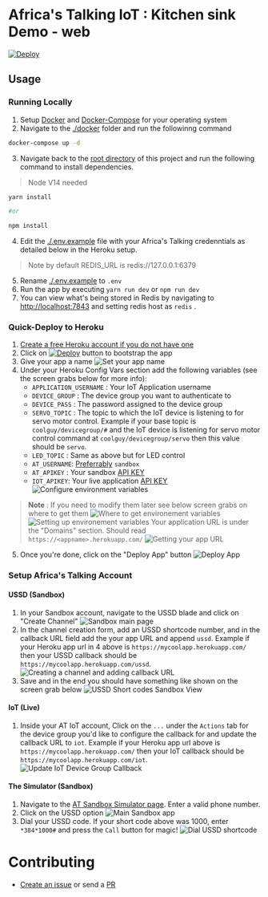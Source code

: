 # Africa's Talking IoT : Kitchen sink Demo - web

[![Deploy](https://www.herokucdn.com/deploy/button.svg)](https://heroku.com/deploy?template=https://github.com/africastalkingiotltd/kitchensink_web)

## Usage

### Running Locally 

1. Setup [Docker](https://docs.docker.com/get-docker/) and [Docker-Compose](https://docs.docker.com/compose/install/) for your operating system
2. Navigate to the [./docker](./docker) folder and run the followinng command 

```bash 
docker-compose up -d
``` 
3. Navigate back to the [root directory](./) of this project and run the following command to install dependencies. 
> Node V14 needed 

```bash 
yarn install

#or

npm install
```
4. Edit the [./.env.example](./.env.example) file with your Africa's Talking credenntials as detailed below in the Heroku setup.
> Note by default REDIS_URL is redis://127.0.0.1:6379
5. Rename [./.env.example](./.env.example) to `.env`
6. Run the app by executing `yarn run dev` or `npm run dev`
7. You can view what's being  stored in Redis by navigating to [http://localhost:7843](http://localhost:7843) and setting redis host as `redis` .

### Quick-Deploy to Heroku 

1. [Create a free Heroku account if you do not have one](https://signup.heroku.com/) 
2. Click on [![Deploy](https://www.herokucdn.com/deploy/button.svg)](https://heroku.com/deploy?template=https://github.com/africastalkingiotltd/kitchensink_web) button to bootstrap the app 
3. Give your app a name ![Set your app name](./docs/assets/heroku4.png)
4. Under your Heroku Config Vars section  add the following variables (see the screen grabs below for more info):
    - `APPLICATION_USERNAME` : Your IoT Application username
    - `DEVICE_GROUP` : The device group you want to authenticate to
    - `DEVICE_PASS` : The password assigned to the device group
    - `SERVO_TOPIC` : The topic to which the IoT device is listening to for servo motor control. Example if your base topic is `coolguy/devicegroup/#` and the IoT device is listening for servo motor control command at `coolguy/devicegroup/servo` then this value should be `servo`.
    - `LED_TOPIC` : Same as above but for LED control
    - `AT_USERNAME`: [Preferrably](https://help.africastalking.com/en/articles/2249244-what-is-my-username-and-api-key) `sandbox` 
    - `AT_APIKEY` : Your sandbox [API KEY](https://help.africastalking.com/en/articles/1361037-how-do-i-generate-an-api-key)
    - `IOT_APIKEY`: Your live application [API KEY](https://help.africastalking.com/en/articles/1361037-how-do-i-generate-an-api-key) 
![Configure environment variables](./docs/assets/heroku5.png)

> **Note** : If you need to modify them later see below screen grabs on where to get them ![Where to get environement variables](./docs/assets/heroku1.png) ![Setting up environement variables](./docs/assets/heroku2.png) Your application URL is under the "Domains" section. Should read `https://<appname>.herokuapp.com/` ![Getting your app URL](./docs/assets/heroku3.png)  

5. Once you're done, click on the "Deploy App" button
![Deploy App](./docs/assets/heroku6.png)

### Setup Africa's Talking Account 

#### USSD (Sandbox) 

1. In your Sandbox account, navigate to the USSD blade and click on "Create Channel"
 ![Sandbox main page](./docs/assets/atsandbox1.png) 
2. In the channel creation form, add an USSD shortcode number, and in the callback URL field add the your app URL and append `ussd`. Example if your Heroku app url in 4 above is `https://mycoolapp.herokuapp.com/` then your USSD callback should be `https://mycoolapp.herokuapp.com/ussd`. 
![Creating a channel and adding callback URL](./docs/assets/atsandbox2.png) 
3. Save and in the end you should have something like shown on the screen grab below
![USSD Short codes Sandbox View](./docs/assets/atsandbox3.png) 

#### IoT (Live) 

1. Inside your AT IoT account, Click on the `...` under the `Actions` tab for the  device group you'd like to configure the callback for and update the callback URL to `iot`. Example if your Heroku app url  above is `https://mycoolapp.herokuapp.com/` then your IoT callback should be `https://mycoolapp.herokuapp.com/iot`. 
![Update IoT Device Group Callback](./docs/assets/atiot.png) 

#### The Simulator (Sandbox) 
1. Navigate to the [AT Sandbox Simulator page](https://simulator.africastalking.com:1517/). Enter a valid phone number.
2. Click on the USSD option
![Main Sandbox app](./docs/assets/sandboxapp1.png)
3. Dial your USSD code. If your short code above was 1000, enter `*384*1000#` and press the `Call` button for magic!
![Dial USSD shortcode](./docs/assets/sandboxapp2.png)

# Contributing 

- [Create an issue](https://github.com/africastalkingiotltd/devkitr1v1kitchensink_web/issues/new/choose) or send a [PR](https://github.com/africastalkingiotltd/devkitr1v1kitchensink_web/pulls)




